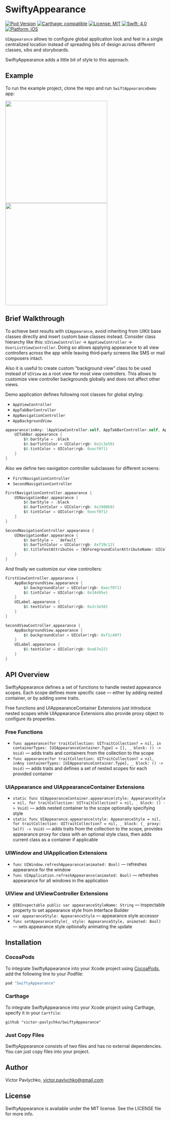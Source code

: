 # SwiftyAppearance

[![Pod Version](https://img.shields.io/cocoapods/v/SwiftyAppearance.svg?style=flat)](http://cocoapods.org/pods/SwiftyAppearance)
[![Carthage: compatible](https://img.shields.io/badge/Carthage-compatible-4BC51D.svg?style=flat)](https://github.com/Carthage/Carthage)
[![License: MIT](https://img.shields.io/badge/license-MIT-3b3b3b.svg?style=flat)](https://github.com/victor-pavlychko/SwiftyAppearance/blob/master/LICENSE)
[![Swift: 4.0](https://img.shields.io/badge/swift-4.0-orange.svg?style=flat)](https://github.com/victor-pavlychko/SwiftyAppearance)
[![Platform: iOS](https://img.shields.io/badge/platform-ios-lightgrey.svg?style=flat)](https://github.com/victor-pavlychko/SwiftyAppearance)

`UIAppearance` allows to configure global application look and feel in a single centralized location instead of
spreading bits of design across different classes, xibs and storyboards.

SwiftyAppearance adds a little bit of style to this approach.

## Example

To run the example project, clone the repo and run `SwiftAppearanceDemo` app:

<img src="https://raw.githubusercontent.com/victor-pavlychko/SwiftyAppearance/master/Screenshots/first.png" width="320px">
<img src="https://raw.githubusercontent.com/victor-pavlychko/SwiftyAppearance/master/Screenshots/second.png" width="320px">

## Brief Walkthrough

To achieve best results with `UIAppearance`, avoid inheriting from UIKit base classes directly and insert custom
base classes instead. Consider class hierarchy like this: `UIViewController` → `AppViewController` → `UserListViewController`.
Doing so allows applying appearance to all view controllers across the app while leaving third‐party screens
like SMS or mail composers intact.

Also it is useful to create custom "background view" class to be used instead of `UIView` as a root view for most
view controllers. This allows to customize view controller backgrounds globally and does not affect other views. 

Demo application defines following root classes for global styling:
* `AppViewController`
* `AppTabBarController`
* `AppNavigationController`
* `AppBackgroundView`

```swift
appearance(inAny: [AppViewController.self, AppTabBarController.self, AppNavigationController.self]) {
    UITabBar.appearance {
        $0.barStyle = .black
        $0.barTintColor = UIColor(rgb: 0x2c3e50)
        $0.tintColor = UIColor(rgb: 0xecf0f1)
    }
}
```

Also we define two navigation controller subclasses for different screens:
* `FirstNavigationController`
* `SecondNavigationController`

```swift
FirstNavigationController.appearance {
    UINavigationBar.appearance {
        $0.barStyle = .black
        $0.barTintColor = UIColor(rgb: 0x2980b9)
        $0.tintColor = UIColor(rgb: 0xecf0f1)
    }
}
```

```swift
SecondNavigationController.appearance {
    UINavigationBar.appearance {
        $0.barStyle = .`default`
        $0.barTintColor = UIColor(rgb: 0xf39c12)
        $0.titleTextAttributes = [NSForegroundColorAttributeName: UIColor(rgb: 0xc0392b)]
    }
}
```

And finally we customize our view controllers:

```swift
FirstViewController.appearance {
    AppBackgroundView.appearance {
        $0.backgroundColor = UIColor(rgb: 0xecf0f1)
        $0.tintColor = UIColor(rgb: 0x34495e)
    }
    UILabel.appearance {
        $0.textColor = UIColor(rgb: 0x2c3e50)
    }
}
```

```swift
SecondViewController.appearance {
    AppBackgroundView.appearance {
        $0.backgroundColor = UIColor(rgb: 0xf1c40f)
    }
    UILabel.appearance {
        $0.textColor = UIColor(rgb: 0xe67e22)
    }
}
```

## API Overview

SwiftyAppearance defines a set of functions to handle nested appearance scopes. Each scope defines more specific
case — either by adding nested container, or by adding some traits.

Free functions and UIAppearanceContainer Extensions just introduce nested scopes while UIAppearance Extensions also
provide proxy object to configure its properties.

### Free Functions

* `func appearance(for traitCollection: UITraitCollection? = nil, in containerTypes: [UIAppearanceContainer.Type] = [], _ block: () -> Void)` — adds traits and containers from the collection to the scope
* `func appearance(for traitCollection: UITraitCollection? = nil, inAny containerTypes: [UIAppearanceContainer.Type], _ block: () -> Void)` — adds traits and defines a set of nested scopes for each provided container

### UIAppearance  and UIAppearanceContainer Extensions

* `static func UIAppearanceContainer.appearance(style: AppearanceStyle = nil, for traitCollection: UITraitCollection? = nil, _ block: () -> Void)` — adds nested container to the scope optionally specifying style
* `static func UIAppearance.appearance(style: AppearanceStyle = nil, for traitCollection: UITraitCollection? = nil, _ block: (_ proxy: Self) -> Void)` — adds traits from the collection to the scope, provides appearance proxy for class with an optional style class, then adds current class as a container
    if applicable

### UIWindow and UIApplication Extensions

* `func UIWindow.refreshAppearance(animated: Bool)` — refreshes appearance for the window
* `func UIApplication.refreshAppearance(animated: Bool)` — refreshes appearance for all windows in the application

### UIView and UIViewController Extensions

* `@IBInspectable public var appearanceStyleName: String` — inspectable property to set appearance style from Interface Builder
* `var appearanceStyle: AppearanceStyle` — appearance style accessor
* `func setAppearanceStyle(_ style: AppearanceStyle, animated: Bool)` — sets appearance style optionally animating the update

## Installation

### CocoaPods

To integrate SwiftyAppearance into your Xcode project using [CocoaPods](http://cocoapods.org), add the following line to your Podfile:

```ruby
pod "SwiftyAppearance"
```

### Carthage

To integrate SwiftyAppearance into your Xcode project using Carthage, specify it in your `Cartfile`:

```ogdl
github "victor-pavlychko/SwiftyAppearance"
```

### Just Copy Files

SwiftyAppearance consists of two files and has no external dependencies.
You can just copy files into your project.

## Author

Victor Pavlychko, victor.pavlychko@gmail.com

## License

SwiftyAppearance is available under the MIT license. See the LICENSE file for more info.
